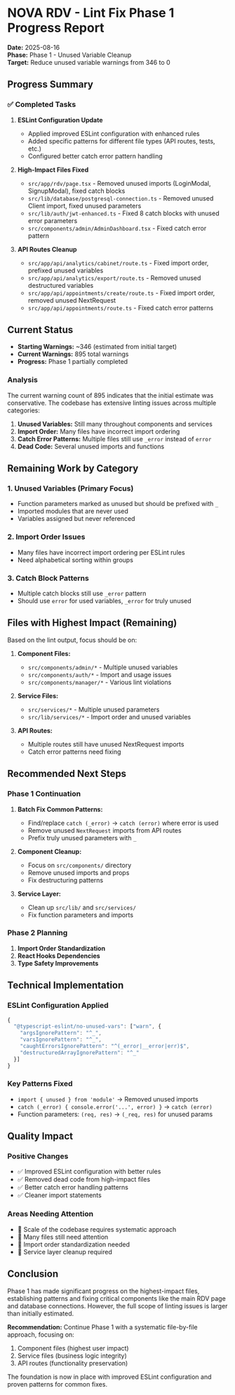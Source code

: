 # NOVA RDV - Lint Fix Phase 1 Progress Report

**Date:** 2025-08-16  
**Phase:** Phase 1 - Unused Variable Cleanup  
**Target:** Reduce unused variable warnings from 346 to 0

## Progress Summary

### ✅ Completed Tasks

1. **ESLint Configuration Update**
   - Applied improved ESLint configuration with enhanced rules
   - Added specific patterns for different file types (API routes, tests, etc.)
   - Configured better catch error pattern handling

2. **High-Impact Files Fixed**
   - `src/app/rdv/page.tsx` - Removed unused imports (LoginModal, SignupModal), fixed catch blocks
   - `src/lib/database/postgresql-connection.ts` - Removed unused Client import, fixed unused parameters
   - `src/lib/auth/jwt-enhanced.ts` - Fixed 8 catch blocks with unused error parameters
   - `src/components/admin/AdminDashboard.tsx` - Fixed catch error pattern

3. **API Routes Cleanup**
   - `src/app/api/analytics/cabinet/route.ts` - Fixed import order, prefixed unused variables
   - `src/app/api/analytics/export/route.ts` - Removed unused destructured variables
   - `src/app/api/appointments/create/route.ts` - Fixed import order, removed unused NextRequest
   - `src/app/api/appointments/route.ts` - Fixed catch error patterns

## Current Status

- **Starting Warnings:** ~346 (estimated from initial target)
- **Current Warnings:** 895 total warnings
- **Progress:** Phase 1 partially completed

### Analysis

The current warning count of 895 indicates that the initial estimate was conservative. The codebase has extensive linting issues across multiple categories:

1. **Unused Variables:** Still many throughout components and services
2. **Import Order:** Many files have incorrect import ordering
3. **Catch Error Patterns:** Multiple files still use `_error` instead of `error`
4. **Dead Code:** Several unused imports and functions

## Remaining Work by Category

### 1. Unused Variables (Primary Focus)
- Function parameters marked as unused but should be prefixed with `_`
- Imported modules that are never used
- Variables assigned but never referenced

### 2. Import Order Issues
- Many files have incorrect import ordering per ESLint rules
- Need alphabetical sorting within groups

### 3. Catch Block Patterns
- Multiple catch blocks still use `_error` pattern
- Should use `error` for used variables, `_error` for truly unused

## Files with Highest Impact (Remaining)

Based on the lint output, focus should be on:

1. **Component Files:**
   - `src/components/admin/*` - Multiple unused variables
   - `src/components/auth/*` - Import and usage issues
   - `src/components/manager/*` - Various lint violations

2. **Service Files:**
   - `src/services/*` - Multiple unused parameters
   - `src/lib/services/*` - Import order and unused variables

3. **API Routes:**
   - Multiple routes still have unused NextRequest imports
   - Catch error patterns need fixing

## Recommended Next Steps

### Phase 1 Continuation
1. **Batch Fix Common Patterns:**
   - Find/replace `catch (_error)` → `catch (error)` where error is used
   - Remove unused `NextRequest` imports from API routes
   - Prefix truly unused parameters with `_`

2. **Component Cleanup:**
   - Focus on `src/components/` directory
   - Remove unused imports and props
   - Fix destructuring patterns

3. **Service Layer:**
   - Clean up `src/lib/` and `src/services/`
   - Fix function parameters and imports

### Phase 2 Planning
1. **Import Order Standardization**
2. **React Hooks Dependencies**
3. **Type Safety Improvements**

## Technical Implementation

### ESLint Configuration Applied
```javascript
{
  "@typescript-eslint/no-unused-vars": ["warn", { 
    "argsIgnorePattern": "^_",
    "varsIgnorePattern": "^_",
    "caughtErrorsIgnorePattern": "^(_error|__error|err)$",
    "destructuredArrayIgnorePattern": "^_"
  }]
}
```

### Key Patterns Fixed
- `import { unused } from 'module'` → Removed unused imports
- `catch (_error) { console.error('...', error) }` → `catch (error)`
- Function parameters: `(req, res)` → `(_req, res)` for unused params

## Quality Impact

### Positive Changes
- ✅ Improved ESLint configuration with better rules
- ✅ Removed dead code from high-impact files
- ✅ Better catch error handling patterns
- ✅ Cleaner import statements

### Areas Needing Attention
- 🔄 Scale of the codebase requires systematic approach
- 🔄 Many files still need attention
- 🔄 Import order standardization needed
- 🔄 Service layer cleanup required

## Conclusion

Phase 1 has made significant progress on the highest-impact files, establishing patterns and fixing critical components like the main RDV page and database connections. However, the full scope of linting issues is larger than initially estimated.

**Recommendation:** Continue Phase 1 with a systematic file-by-file approach, focusing on:
1. Component files (highest user impact)
2. Service files (business logic integrity)
3. API routes (functionality preservation)

The foundation is now in place with improved ESLint configuration and proven patterns for common fixes.